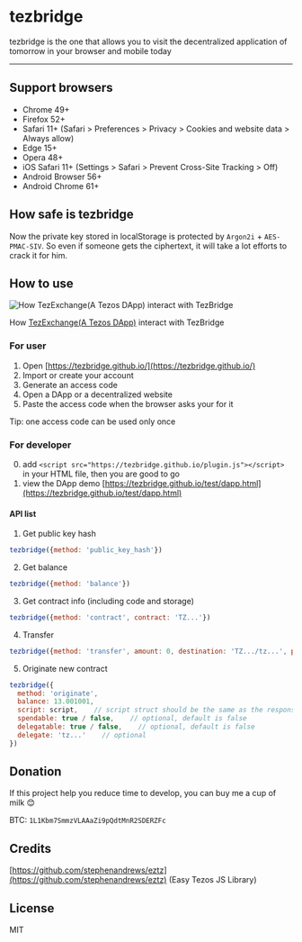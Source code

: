 # tezbridge

tezbridge is the one that allows you to visit the decentralized application of tomorrow in your browser and mobile today

---

## Support browsers
* Chrome 49+
* Firefox 52+
* Safari 11+ (Safari > Preferences > Privacy > Cookies and website data > Always allow)
* Edge 15+
* Opera 48+
* iOS Safari 11+ (Settings > Safari > Prevent Cross-Site Tracking > Off)
* Android Browser 56+
* Android Chrome 61+

## How safe is tezbridge
Now the private key stored in localStorage is protected by `Argon2i` + `AES-PMAC-SIV`.
So even if someone gets the ciphertext, it will take a lot efforts to crack it for him.

## How to use

![How TezExchange(A Tezos DApp) interact with TezBridge](https://user-images.githubusercontent.com/26104967/37083123-847b226c-2229-11e8-9985-916cf99adbce.gif)


How [TezExchange(A Tezos DApp)](https://tezexchange.github.io/) interact with TezBridge

### For user
1. Open [https://tezbridge.github.io/](https://tezbridge.github.io/)
2. Import or create your account
3. Generate an access code
4. Open a DApp or a decentralized website
5. Paste the access code when the browser asks your for it

Tip: one access code can be used only once

### For developer
0. add `<script src="https://tezbridge.github.io/plugin.js"></script>` in your HTML file, then you are good to go
1. view the DApp demo [https://tezbridge.github.io/test/dapp.html](https://tezbridge.github.io/test/dapp.html)

#### API list
1. Get public key hash
```javascript
tezbridge({method: 'public_key_hash'})
```

2. Get balance
```javascript
tezbridge({method: 'balance'})
```

3. Get contract info (including code and storage)
```javascript
tezbridge({method: 'contract', contract: 'TZ...'})
```

4. Transfer
```javascript
tezbridge({method: 'transfer', amount: 0, destination: 'TZ.../tz...', parameters: {json object}})
```

5. Originate new contract
```javascript
tezbridge({
  method: 'originate',
  balance: 13.001001,
  script: script,    // script struct should be the same as the response of RPC result from API 3 - Get contract info
  spendable: true / false,    // optional, default is false
  delegatable: true / false,    // optional, default is false
  delegate: 'tz...'    // optional
})
```

## Donation
If this project help you reduce time to develop, you can buy me a cup of milk 😊

BTC: `1L1Kbm7SmmzVLAAaZi9pQdtMnR2SDERZFc`

## Credits
[https://github.com/stephenandrews/eztz](https://github.com/stephenandrews/eztz) (Easy Tezos JS Library)

## License
MIT
